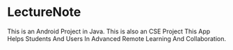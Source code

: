 # LectureNote
This is an Android Project in Java.
This is also an CSE Project
This App Helps Students And Users In Advanced Remote Learning And Collaboration.

